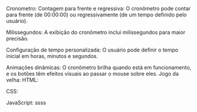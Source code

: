 Cronometro:
Contagem para frente e regressiva: O cronômetro pode contar para frente (de 00:00:00) ou regressivamente (de um tempo definido pelo usuário).

Milissegundos: A exibição do cronômetro inclui milissegundos para maior precisão.

Configuração de tempo personalizada: O usuário pode definir o tempo inicial em horas, minutos e segundos.

Animações dinâmicas: O cronômetro brilha quando está em funcionamento, e os botões têm efeitos visuais ao passar o mouse sobre eles.
Jogo da velha:
HTML:

CSS:

JavaScript: 
ssss